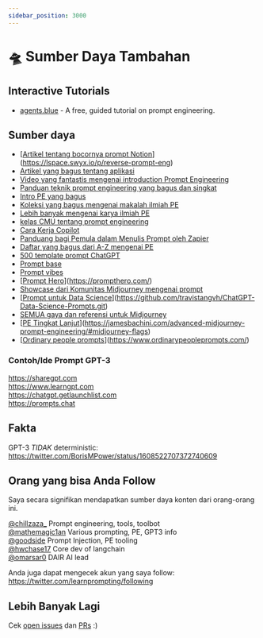 ```yaml
---
sidebar_position: 3000
---
```


# 🛸 Sumber Daya Tambahan

## Interactive Tutorials
* [agents.blue](https://www.agents.blue/) - A free, guided tutorial on prompt engineering.

## Sumber daya

* [[Artikel tentang bocornya prompt Notion](https://huyenchip.com/2023/04/11/llm-engineering.html)](https://lspace.swyx.io/p/reverse-prompt-eng)
* [Artikel yang bagus tentang aplikasi](https://huyenchip.com/2023/04/11/llm-engineering.html)<br/>
* [Video yang fantastis mengenai introduction Prompt Engineering](https://youtube.com/watch?v=dOxUroR57xs&feature=shares)<br/>
* [Panduan teknik prompt engineering yang bagus dan singkat](https://help.openai.com/en/articles/6654000-best-practices-for-prompt-engineering-with-openai-api)<br/>
* [Intro PE yang bagus](https://humanloop.com/blog/prompt-engineering-101)<br/>
* [Koleksi yang bagus mengenai makalah ilmiah PE](https://github.com/dair-ai/Prompt-Engineering-Guide)<br/>
* [Lebih banyak mengenai karya ilmiah PE](https://github.com/thunlp/PromptPapers)<br/>
* [kelas CMU tentang prompt engineering](https://youtu.be/5ef83Wljm-M)<br/>
* [Cara Kerja Copilot](https://thakkarparth007.github.io/copilot-explorer/posts/copilot-internals.html)<br/>
* [Panduang bagi Pemula dalam Menulis Prompt oleh Zapier](https://zapier.com/blog/gpt-3-prompt/)<br/>
* [Daftar yang bagus dari A-Z mengenai PE](https://github.com/promptslab/Awesome-Prompt-Engineering)<br/>
* [500 template prompt ChatGPT](https://www.notion.so/500-ChatGPT-Prompt-Templates-d9541e901b2b4e8f800e819bdc0256da)<br/>
* [Prompt base](https://promptbase.com/) <br/>
* [Prompt vibes](https://www.promptvibes.com/) <br/>
* [[Prompt Hero](https://prompthero.com/)](https://prompthero.com/)
* [Showcase dari Komunitas Midjourney mengenai prompt](https://www.midjourney.com/showcase/recent/)<br/>
* [[Prompt untuk Data Science](https://github.com/travistangvh/ChatGPT-Data-Science-Prompts.git)](https://github.com/travistangvh/ChatGPT-Data-Science-Prompts.git)
* [SEMUA gaya dan referensi untuk Midjourney](https://github.com/willwulfken/MidJourney-Styles-and-Keywords-Reference)<br/>
* [[PE Tingkat Lanjut](https://jamesbachini.com/advanced-midjourney-prompt-engineering/#midjourney-flags)](https://jamesbachini.com/advanced-midjourney-prompt-engineering/#midjourney-flags)
* [[Ordinary people prompts](https://www.ordinarypeopleprompts.com/)](https://www.ordinarypeopleprompts.com/)

### Contoh/Ide Prompt GPT-3

https://sharegpt.com <br/> https://www.learngpt.com <br/> https://chatgpt.getlaunchlist.com <br/> https://prompts.chat


## Fakta

GPT-3 *TIDAK* deterministic: https://twitter.com/BorisMPower/status/1608522707372740609

## Orang yang bisa Anda Follow

Saya secara signifikan mendapatkan sumber daya konten dari orang-orang ini.

[@chillzaza_](https://mobile.twitter.com/chillzaza_) Prompt engineering, tools, toolbot<br/> [@mathemagic1an](https://mobile.twitter.com/mathemagic1an) Various prompting, PE, GPT3 info<br/> [@goodside](https://twitter.com/goodside/status/1588247865503010816) Prompt Injection, PE tooling<br/> [@hwchase17](https://twitter.com/hwchase17) Core dev of langchain<br/> [@omarsar0](https://twitter.com/omarsar0) DAIR AI lead

Anda juga dapat mengecek akun yang saya follow: https://twitter.com/learnprompting/following

## Lebih Banyak Lagi

Cek [open issues](https://github.com/trigaten/Learn_Prompting/issues) dan [PRs](https://github.com/trigaten/Learn_Prompting/pulls) :)
